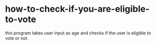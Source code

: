 # how-to-check-if-you-are-eligible-to-vote
this program takes user input as age and checks if the user is eligible to vote or not.
